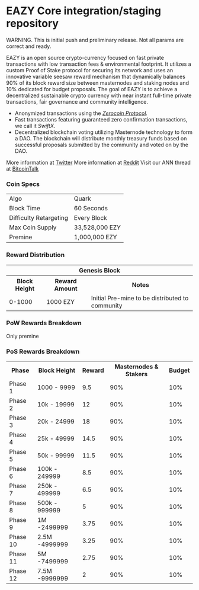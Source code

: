 EAZY Core integration/staging repository
=====================================

WARNING. This is initial push and preliminary release. Not all params are correct and ready.

EAZY is an open source crypto-currency focused on fast private transactions with low transaction fees & environmental footprint.  It utilizes a custom Proof of Stake protocol for securing its network and uses an innovative variable seesaw reward mechanism that dynamically balances 90% of its block reward size between masternodes and staking nodes and 10% dedicated for budget proposals. The goal of EAZY is to achieve a decentralized sustainable crypto currency with near instant full-time private transactions, fair governance and community intelligence.
- Anonymized transactions using the [_Zerocoin Protocol_](http://www.eazy.org/zpiv).
- Fast transactions featuring guaranteed zero confirmation transactions, we call it _SwiftX_.
- Decentralized blockchain voting utilizing Masternode technology to form a DAO. The blockchain will distribute monthly treasury funds based on successful proposals submitted by the community and voted on by the DAO.

More information at [Twitter](https://twitter.com/NodeEazy) 
More information at [Reddit]( https://old.reddit.com/r/EAZYCommunityNode/)
Visit our ANN thread at [BitcoinTalk](http://www.bitcointalk.org/index.php?topic=)

### Coin Specs
<table>
<tr><td>Algo</td><td>Quark</td></tr>
<tr><td>Block Time</td><td>60 Seconds</td></tr>
<tr><td>Difficulty Retargeting</td><td>Every Block</td></tr>
<tr><td>Max Coin Supply</td><td>33,528,000 EZY</td></tr>
<tr><td>Premine</td><td>1,000,000 EZY</td></tr>
</table>

### Reward Distribution

<table>
<th colspan=4>Genesis Block</th>
<tr><th>Block Height</th><th>Reward Amount</th><th>Notes</th></tr>
<tr><td>0-1000</td><td>1000 EZY</td><td>Initial Pre-mine to be distributed to community </td></tr>
</table>

### PoW Rewards Breakdown
Only premine

### PoS Rewards Breakdown
     
<table>
<th>Phase</th><th>Block Height</th><th>Reward</th><th>Masternodes & Stakers</th><th>Budget</th>
<tr><td>Phase 1 </td><td>1000 - 9999</td><td>9.5</td><td>90%</td><td>10%</td></tr>
<tr><td>Phase 2 </td><td>10k  - 19999</td><td>12</td><td>90%</td><td>10%</td></tr>
<tr><td>Phase 3 </td><td>20k  - 24999</td><td>18</td><td>90%</td><td>10%</td></tr>
<tr><td>Phase 4 </td><td>25k  - 49999</td><td>14.5</td><td>90%</td><td>10%</td></tr>
<tr><td>Phase 5 </td><td>50k  - 99999</td><td>11.5</td><td>90%</td><td>10%</td></tr>
<tr><td>Phase 6 </td><td>100k - 249999</td><td>8.5</td><td>90%</td><td>10%</td></tr>
<tr><td>Phase 7 </td><td>250k - 499999</td><td>6.5</td><td>90%</td><td>10%</td></tr>
<tr><td>Phase 8 </td><td>500k - 999999</td><td>5</td><td>90%</td><td>10%</td></tr>
<tr><td>Phase 9 </td><td>1M   -2499999</td><td>3.75</td><td>90%</td><td>10%</td></tr>
<tr><td>Phase 10</td><td>2.5M -4999999</td><td>3.25</td><td>90%</td><td>10%</td></tr>
<tr><td>Phase 11</td><td>5M   -7499999</td><td>2.75</td><td>90%</td><td>10%</td></tr>
<tr><td>Phase 12</td><td>7.5M -9999999</td><td>2</td><td>90%</td><td>10%</td></tr>
</table>
